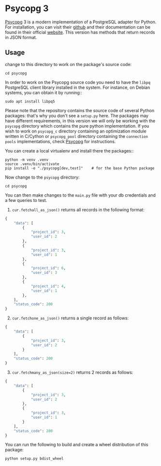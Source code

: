 Psycopg 3
===================================================

[Psycopg](https://github.com/psycopg/psycopg) 3 is a modern implementation of a PostgreSQL adapter for Python. For installation, you can visit their [github](https://github.com/psycopg/psycopg) and their documentation can be found in their official [website](https://www.psycopg.org/psycopg3/). 
This version has methods that return records in JSON format. 


Usage
------------
change to this directory to work on the package's source code:

```shell
cd psycopg
```

In order to work on the Psycopg source code you need to have the ``libpq``
PostgreSQL client library installed in the system. For instance, on Debian
systems, you can obtain it by running::

```shell
sudo apt install libpq5
```


Please note that the repository contains the source code of several Python
packages: that's why you don't see a ``setup.py`` here. The packages may have
different requirements, in this version we will only be working with the ``psycopg`` directory which contains the pure python implementation. If you wish to work on ``psycopg_c`` directory containing an optimization module written in C/Cython or ``psycopg_pool`` directory containing the `connection pools` implementations, check [Psycopg](https://github.com/psycopg/psycopg) for instructions.


You can create a local virtualenv and install there the packages::

    python -m venv .venv
    source .venv/bin/activate
    pip install -e "./psycopg[dev,test]"    # for the base Python package


Now change to the ``psycopg`` directory:

```shell
cd psycopg
```

You can then make changes to the `main.py` file with your db credentials and a few queries to test.
1. `cur.fetchall_as_json()` returns all records in the following format:

```python
{
    "data": [
        {
            "project_id": 3,
            "user_id": 2
        },
        {
            "project_id": 3,
            "user_id": 1
        },
        {
            "project_id": 6,
            "user_id": 3
        },
        {
            "project_id": 4,
            "user_id": 1
        },
    ],
    "status_code": 200
}
```

2. `cur.fetchone_as_json()` returns a single record as follows:

```python
{
    "data": [
        {
            "project_id": 3,
            "user_id": 2
        }
    ],
    "status_code": 200
}
```

3. `cur.fetchmany_as_json(size=2)` returns 2 records as follows:

```python
{
    "data": [
        {
            "project_id": 3,
            "user_id": 2
        },
        {
            "project_id": 3,
            "user_id": 1
        }
    ],
    "status_code": 200
}
```


You can run the following to build and create a wheel distribution of this package:

```shell
python setup.py bdist_wheel 
```
